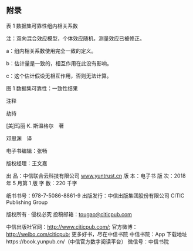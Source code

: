 ## 附录

  表 1 数据集可靠性组内相关系数

  

  注：双向混合效应模型，个体效应随机，测量效应已被修正。

  a：组内相关系数使用完全一致的定义。

  b：估计量是一致的，相互作用在此没有影响。

  c：这个估计假设无相互作用，否则无法计算。

  

  图 1 数据集可靠性：一致性结果

  注释

  

  

  

  

  

  

  

  

  

  

  

  

  

  

  

  劫持

  [美]玛丽·K. 斯温格尔　著

  邓思渊　译

  电子书编辑：张畅

  版权经理：王文嘉

  
出 品：中信联合云科技有限公司 www.yuntrust.cn
版 本：电子书
版 次：2018 年 5 月第 1 版
字 数：220 千字

纸书书号：978-7-5086-8861-9
出版发行：中信出版集团股份有限公司 CITIC Publishing Group

版权所有 · 侵权必究
投稿邮箱：tougao@citicpub.com

中信出版社官网：http://www.citicpub.com/;
官方微博：http://weibo.com/citicpub;
更多好书，尽在中信书院
中信书院：App 下载地址https://book.yunpub.cn/（中信官方数字阅读平台）
微信号：中信书院
